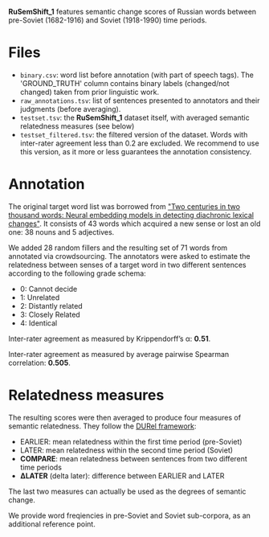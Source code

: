 **RuSemShift_1** features semantic change scores of Russian words between pre-Soviet (1682-1916) 
and Soviet (1918-1990) time periods.

# Files
- `binary.csv`: word list before annotation (with part of speech tags).
The 'GROUND_TRUTH' column contains binary labels (changed/not changed) taken from prior linguistic work.
- `raw_annotations.tsv`: list of sentences presented to annotators and their judgments (before averaging).
- `testset.tsv`: the **RuSemShift_1** dataset itself, with averaged semantic relatedness measures (see below)
- `testset_filtered.tsv`: the filtered version of the dataset.
Words with inter-rater agreement less than 0.2 are excluded.
We recommend to use this version, as it more or less guarantees the annotation consistency.

# Annotation
The original target word list was borrowed from ["Two centuries in two thousand words: Neural embedding models in detecting diachronic lexical changes"](https://www.academia.edu/31065097/Two_centuries_in_two_thousand_words_Neural_embedding_models_in_detecting_diachronic_lexical_changes).
It consists of 43 words which acquired a new sense or lost an old one: 38 nouns and 5 adjectives.

We added 28 random fillers and the resulting set of 71 words from annotated via crowdsourcing.
The annotators were asked to estimate the relatedness between senses of a target word in two different sentences according to the following grade schema:
- 0: Cannot decide
- 1: Unrelated 
- 2: Distantly related
- 3: Closely Related
- 4: Identical

Inter-rater agreement as measured by Krippendorff’s α: **0.51**.

Inter-rater agreement as measured by average pairwise Spearman correlation: **0.505**.

# Relatedness measures
The resulting scores were then averaged to produce four measures of semantic relatedness. 
They follow the [DURel framework](https://www.aclweb.org/anthology/N18-2027/):
- EARLIER: mean relatedness within the first time period (pre-Soviet)
- LATER: mean relatedness within the second time period (Soviet)
- **COMPARE**: mean relatedness between sentences from two different time periods
- **∆LATER** (delta later): difference between EARLIER and LATER

The last two measures can actually be used as the degrees of semantic change.

We provide word freqiencies in pre-Soviet and Soviet sub-corpora, as an additional reference point.
